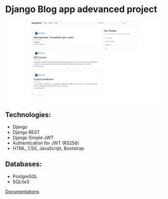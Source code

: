 # Django Blog app adevanced project

![logo](/logo.png)

## Technologies:
 - Django
 - Django REST
 - Django Simple JWT
 - Authentication for JWT (RS256)
 - HTML, CSS, JavaScript, Bootstrap

## Databases:
 + PostgreSQL
 + SQLite3

[Documentations](docs/index.md)
